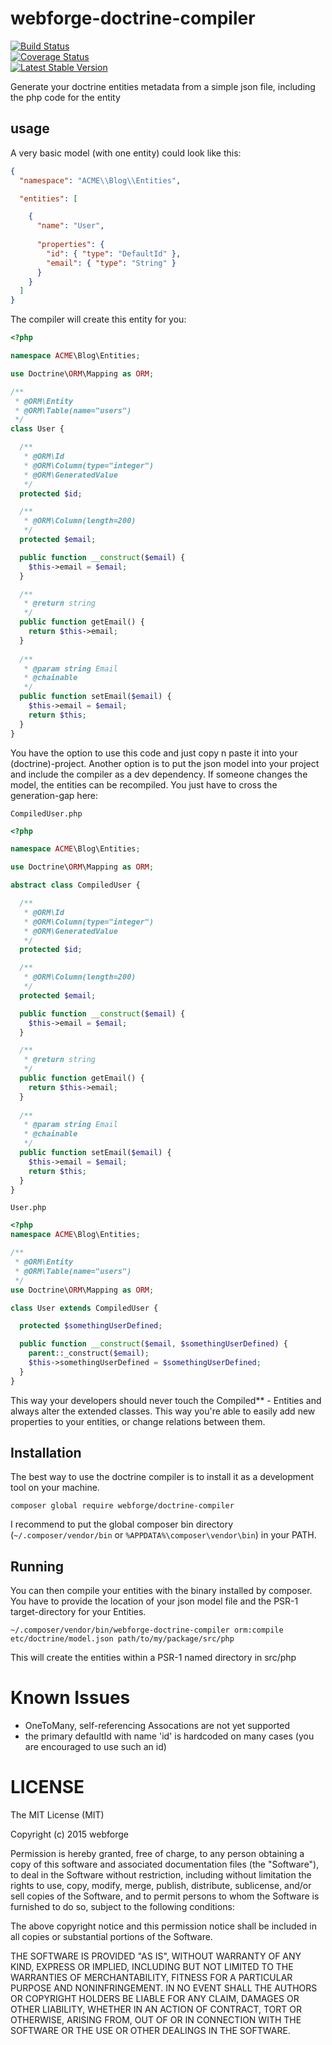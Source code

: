 # webforge-doctrine-compiler

[![Build Status](https://travis-ci.org/webforge-labs/webforge-doctrine-compiler.png)](https://travis-ci.org/webforge-labs/webforge-doctrine-compiler)  
[![Coverage Status](https://coveralls.io/repos/webforge-labs/webforge-doctrine-compiler/badge.png?branch=master)](https://coveralls.io/r/webforge-labs/webforge-doctrine-compiler?branch=master)  
[![Latest Stable Version](https://poser.pugx.org/webforge/doctrine-compiler/version.png)](https://packagist.org/packages/webforge/doctrine-compiler)

Generate your doctrine entities metadata from a simple json file, including the php code for the entity

## usage

A very basic model (with one entity) could look like this:

```json
{
  "namespace": "ACME\\Blog\\Entities",

  "entities": [

    {
      "name": "User",
  
      "properties": {
        "id": { "type": "DefaultId" },
        "email": { "type": "String" }
      }
    }
  ]
}
```

The compiler will create this entity for you:
```php
<?php

namespace ACME\Blog\Entities;

use Doctrine\ORM\Mapping as ORM;

/**
 * @ORM\Entity
 * @ORM\Table(name="users")
 */
class User {

  /**
   * @ORM\Id 
   * @ORM\Column(type="integer")
   * @ORM\GeneratedValue
   */
  protected $id;

  /** 
   * @ORM\Column(length=200) 
   */
  protected $email;

  public function __construct($email) {
    $this->email = $email;
  }

  /**
   * @return string
   */
  public function getEmail() {
    return $this->email;
  }
  
  /**
   * @param string Email
   * @chainable
   */
  public function setEmail($email) {
    $this->email = $email;
    return $this;
  }
}

```

You have the option to use this code and just copy n paste it into your (doctrine)-project. Another option is to put the json model into your project and include the compiler as a dev dependency. If someone changes the model, the entities can be recompiled. You just have to cross the generation-gap here:

`CompiledUser.php`
```php
<?php

namespace ACME\Blog\Entities;

use Doctrine\ORM\Mapping as ORM;

abstract class CompiledUser {

  /**
   * @ORM\Id 
   * @ORM\Column(type="integer")
   * @ORM\GeneratedValue
   */
  protected $id;

  /** 
   * @ORM\Column(length=200) 
   */
  protected $email;

  public function __construct($email) {
    $this->email = $email;
  }

  /**
   * @return string
   */
  public function getEmail() {
    return $this->email;
  }
  
  /**
   * @param string Email
   * @chainable
   */
  public function setEmail($email) {
    $this->email = $email;
    return $this;
  }
}
```

`User.php`
```php
<?php
namespace ACME\Blog\Entities;

/**
 * @ORM\Entity
 * @ORM\Table(name="users")
 */
use Doctrine\ORM\Mapping as ORM;

class User extends CompiledUser {

  protected $somethingUserDefined;

  public function __construct($email, $somethingUserDefined) {
    parent::_construct($email);
    $this->somethingUserDefined = $somethingUserDefined;
  }
}
```

This way your developers should never touch the Compiled** - Entities and always alter the extended classes. This way you're able to easily add new properties to your entities, or change relations between them.

## Installation

The best way to use the doctrine compiler is to install it as a development tool on your machine.

```
composer global require webforge/doctrine-compiler
```

I recommend to put the global composer bin directory (`~/.composer/vendor/bin` or `%APPDATA%\composer\vendor\bin`) in your PATH.

## Running

You can then compile your entities with the binary installed by composer. You have to provide the location of your json model file and the PSR-1 target-directory for your Entities.

```
~/.composer/vendor/bin/webforge-doctrine-compiler orm:compile etc/doctrine/model.json path/to/my/package/src/php
```

This will create the entities within a PSR-1 named directory in src/php

# Known Issues

- OneToMany, self-referencing Assocations are not yet supported
- the primary defaultId with name 'id' is hardcoded on many cases (you are encouraged to use such an id)


# LICENSE

The MIT License (MIT)

Copyright (c) 2015 webforge

Permission is hereby granted, free of charge, to any person obtaining a copy of
this software and associated documentation files (the "Software"), to deal in
the Software without restriction, including without limitation the rights to
use, copy, modify, merge, publish, distribute, sublicense, and/or sell copies of
the Software, and to permit persons to whom the Software is furnished to do so,
subject to the following conditions:

The above copyright notice and this permission notice shall be included in all
copies or substantial portions of the Software.

THE SOFTWARE IS PROVIDED "AS IS", WITHOUT WARRANTY OF ANY KIND, EXPRESS OR
IMPLIED, INCLUDING BUT NOT LIMITED TO THE WARRANTIES OF MERCHANTABILITY, FITNESS
FOR A PARTICULAR PURPOSE AND NONINFRINGEMENT. IN NO EVENT SHALL THE AUTHORS OR
COPYRIGHT HOLDERS BE LIABLE FOR ANY CLAIM, DAMAGES OR OTHER LIABILITY, WHETHER
IN AN ACTION OF CONTRACT, TORT OR OTHERWISE, ARISING FROM, OUT OF OR IN
CONNECTION WITH THE SOFTWARE OR THE USE OR OTHER DEALINGS IN THE SOFTWARE.